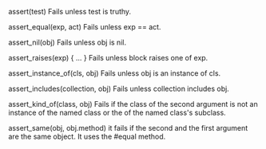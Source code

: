 assert(test)  Fails unless test is truthy.

assert_equal(exp, act)  Fails unless exp == act.

assert_nil(obj) Fails unless obj is nil.

assert_raises(exp) { ... } Fails unless block raises one of exp.

assert_instance_of(cls, obj)  Fails unless obj is an instance of cls.

assert_includes(collection, obj)  Fails unless collection includes obj.

assert_kind_of(class, obj) Fails if the class of the second argument is not an instance of the named class or the of the named class's subclass.

assert_same(obj, obj.method) it fails if the second and the first argument are the same object. It uses the #equal method.